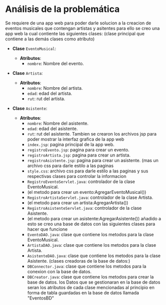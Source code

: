 Análisis de la problemática
============================
Se requiere de una app web para poder darle solucion a la creacion de eventos musicales que contengan artistas y asitentes
para ello se creo una app web la cual contiente las siguientes clases:
(clase principal que contiene a las demás clases como atributo)
- **Clase** `EventoMusical`:
    - **Atributos**:
        - `nombre`: Nombre del evento.

- **Clase** `Artista`:
    - **Atributos**:
        - `nombre`: Nombre del artista.
        - `edad`: edad del artista.
        - `rut`: rut del artista.
- **Clase** `Asistente`:
    - **Atributos**:
        - `nombre`: Nombre del asistente.
        - `edad`: edad del asistente.
        - `rut`: rut del asistente.
Tambien se crearon los archivos jsp para poder mostrar la interfaz grafica de la app web
        - `index.jsp`: pagina principal de la app web.
        - `registroEvento.jsp`: pagina para crear un evento.
        - `registroArtista.jsp`: pagina para crear un artista.
        - `registroAsistente.jsp`: pagina para crear un asistente.
          (mas un archivo css para darle estilo a las paginas
        - `style.css`: archivo css para darle estilo a las paginas
y sus respectivas clases para controlar la informacion
        - `RegistroEventoServlet.java`: controlador de la clase EventoMusical.
        - (el metodo para crear un evento:AgregarEventoMusical())
        - `RegistroArtistaServlet.java`: controlador de la clase Artista.
        - (el metodo para crear un artista:AgregarArtista())
        - `RegistroAsistenteServlet.java`: controlador de la clase Asistente.
        - (el metodo para crear un asistente:AgregarAsistente())
añadido a esto se creo una base de datos con las siguientes clases para hacer que funcione
        - `EventoDAO.java`: clase que contiene los metodos para la clase EventoMusical.
        - `ArtistaDAO.java`: clase que contiene los metodos para la clase Artista.
        - `AsistenteDAO.java`: clase que contiene los metodos para la clase Asistente.
          (clases creadoras de la base de datos:)
        - `DBConnector.java`: clase que contiene los metodos para la conexion con la base de datos.
        - `DBCreator.java`: clase que contiene los metodos para crear la base de datos.
los Datos que se gestionaran en la base de datos seran los atributos de cada clase mencionadas al principio en forma de tabla guardadas en la base de datos llamada "EventosBD"